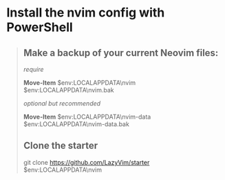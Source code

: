 # Install the nvim config with PowerShell

> ## Make a backup of your current Neovim files:
> 
> *require* 
>
> **Move-Item** $env:LOCALAPPDATA\nvim $env:LOCALAPPDATA\nvim.bak
>
>
> *optional but recommended*
> 
> **Move-Item** $env:LOCALAPPDATA\nvim-data $env:LOCALAPPDATA\nvim-data.bak
>
>
> ## Clone the starter
>
> git clone https://github.com/LazyVim/starter $env:LOCALAPPDATA\nvim

